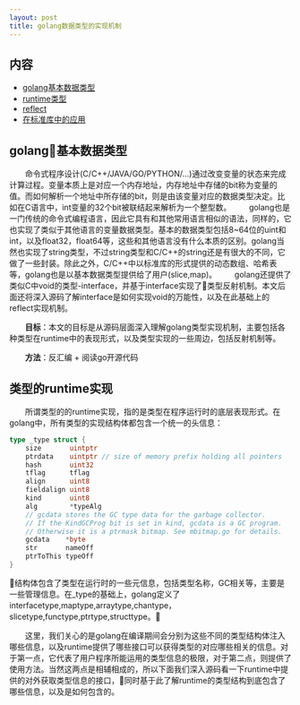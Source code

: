 ```yaml
---
layout: post
title: golang数据类型的实现机制
---
```

内容
-------

- [golang基本数据类型](#基本数据类型)
- [runtime类型](#runtime类型)
- [reflect](#reflect)
- [在标准库中的应用](#应用)

golang基本数据类型
---------
&emsp;&emsp;命令式程序设计(C/C++/JAVA/GO/PYTHON/...)通过改变变量的状态来完成计算过程。变量本质上是对应一个内存地址，内存地址中存储的bit称为变量的值。而如何解析一个地址中所存储的bit，则是由该变量对应的数据类型决定。比如在C语言中，int变量的32个bit被联结起来解析为一个整型数。
&emsp;&emsp;golang也是一门传统的命令式编程语言，因此它具有和其他常用语言相似的语法，同样的，它也实现了类似于其他语言的变量数据类型。基本的数据类型包括8~64位的uint和int，以及float32，float64等，这些和其他语言没有什么本质的区别。golang当然也实现了string类型，不过string类型和C/C++的string还是有很大的不同，它做了一些封装。除此之外，C/C++中以标准库的形式提供的动态数组、哈希表等，golang也是以基本数据类型提供给了用户(slice,map)。
&emsp;&emsp;golang还提供了类似C中void的类型-interface，并基于interface实现了类型反射机制。本文后面还将深入源码了解interface是如何实现void的万能性，以及在此基础上的reflect实现机制。


&emsp;&emsp;**目标**：本文的目标是从源码层面深入理解golang类型实现机制，主要包括各种类型在runtime中的表现形式，以及类型实现的一些周边，包括反射机制等。


&emsp;&emsp;**方法**：反汇编 + 阅读go开源代码

类型的runtime实现
---------
&emsp;&emsp;所谓类型的的runtime实现，指的是类型在程序运行时的底层表现形式。在golang中，所有类型的实现结构体都包含一个统一的头信息：
```go
type _type struct {
	size       uintptr
	ptrdata    uintptr // size of memory prefix holding all pointers
	hash       uint32
	tflag      tflag
	align      uint8
	fieldalign uint8
	kind       uint8
	alg        *typeAlg
	// gcdata stores the GC type data for the garbage collector.
	// If the KindGCProg bit is set in kind, gcdata is a GC program.
	// Otherwise it is a ptrmask bitmap. See mbitmap.go for details.
	gcdata    *byte
	str       nameOff
	ptrToThis typeOff
}
```
结构体包含了类型在运行时的一些元信息，包括类型名称，GC相关等，主要是一些管理信息。在_type的基础上，golang定义了interfacetype,maptype,arraytype,chantype，slicetype,functype,ptrtype,structtype。

&emsp;&emsp;这里，我们关心的是golang在编译期间会分别为这些不同的类型结构体注入哪些信息，以及runtime提供了哪些接口可以获得类型的对应哪些相关的信息。对于第一点，它代表了用户程序所能运用的类型信息的极限，对于第二点，则提供了使用方法。当然这两点是相辅相成的，所以下面我们深入源码看一下runtime中提供的对外获取类型信息的接口，同时基于此了解runtime的类型结构到底包含了哪些信息，以及是如何包含的。